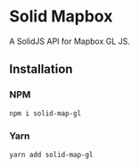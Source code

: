 # Solid Mapbox

A SolidJS API for Mapbox GL JS.


## Installation

### NPM
```bash
npm i solid-map-gl
```

### Yarn
```bash
yarn add solid-map-gl
```
